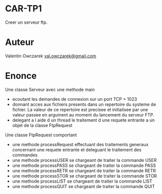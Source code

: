 # CAR-TP1
Creer un serveur ftp.

Auteur
======
Valentin Owczarek val.owczarek@gmail.com

Enonce
======

Une classe Serveur avec une methode main

* ecoutant les demandes de connexion sur un port TCP > 1023
* donnant acces aux fichiers presents dans un repertoire du systeme de fichier. La valeur de ce repertoire est precisee et initialisee par une valeur passee en argument au moment du lancement du serveur FTP.
* delegant a l aide d un thread le traitement d une requete entrante a un objet de la classe FtpRequest

Une classe FtpRequest comportant

* une methode processRequest effectuant des traitements generaux concernant une requete entrante et deleguant le traitement des commandes
* une methode processUSER se chargeant de traiter la commande USER
* une methode processPASS se chargeant de traiter la commande PASS
* une methode processRETR se chargeant de traiter la commande RETR
* une methode processSTOR se chargeant de traiter la commande STOR
* une methode processLIST se chargeant de traiter la commande LIST
* une methode processQUIT se chargeant de traiter la commande QUIT

